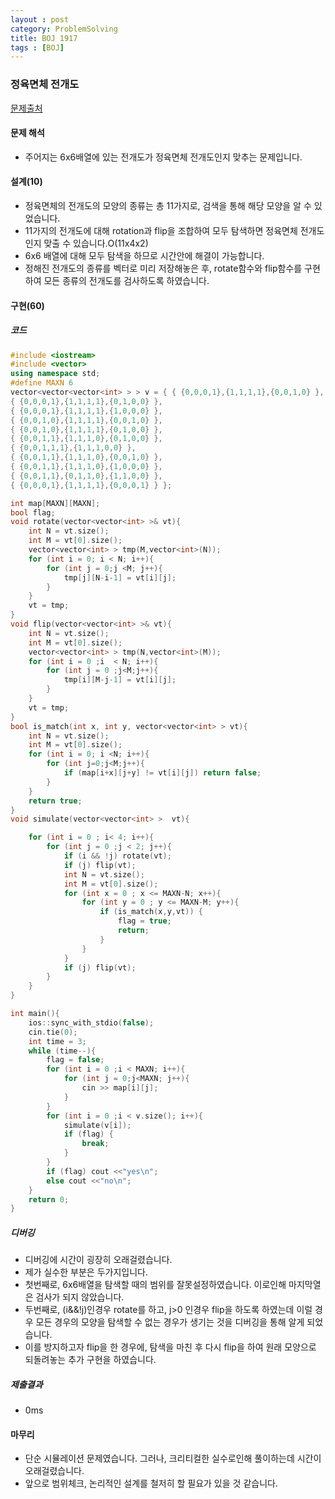 ```yaml
---
layout : post
category: ProblemSolving
title: BOJ 1917
tags : [BOJ]
---
```

### 정육면체 전개도

[문제출처](https://www.acmicpc.net/problem/1917)

#### 문제 해석
  
- 주어지는 6x6배열에 있는 전개도가 정육면체 전개도인지 맞추는 문제입니다.

#### 설계(10)

- 정육면체의 전개도의 모양의 종류는 총 11가지로, 검색을 통해 해당 모양을 알 수 있었습니다.
- 11가지의 전개도에 대해 rotation과 flip을 조합하여 모두 탐색하면 정육면체 전개도인지 맞출 수 있습니다.O(11x4x2)
- 6x6 배열에 대해 모두 탐색을 하므로 시간안에 해결이 가능합니다.
- 정해진 전개도의 종류를 벡터로 미리 저장해놓은 후, rotate함수와 flip함수를 구현하여 모든 종류의 전개도를 검사하도록 하였습니다.

#### 구현(60)

##### 코드

```cpp
#include <iostream>
#include <vector>
using namespace std;
#define MAXN 6
vector<vector<vector<int> > > v = { { {0,0,0,1},{1,1,1,1},{0,0,1,0} },
{ {0,0,0,1},{1,1,1,1},{0,1,0,0} },
{ {0,0,0,1},{1,1,1,1},{1,0,0,0} },
{ {0,0,1,0},{1,1,1,1},{0,0,1,0} },
{ {0,0,1,0},{1,1,1,1},{0,1,0,0} },
{ {0,0,1,1},{1,1,1,0},{0,1,0,0} },
{ {0,0,1,1,1},{1,1,1,0,0} },
{ {0,0,1,1},{1,1,1,0},{0,0,1,0} },
{ {0,0,1,1},{1,1,1,0},{1,0,0,0} },
{ {0,0,1,1},{0,1,1,0},{1,1,0,0} },
{ {0,0,0,1},{1,1,1,1},{0,0,0,1} } };

int map[MAXN][MAXN];
bool flag;
void rotate(vector<vector<int> >& vt){
    int N = vt.size();
    int M = vt[0].size();
    vector<vector<int> > tmp(M,vector<int>(N));
    for (int i = 0; i < N; i++){
        for (int j = 0;j <M; j++){
            tmp[j][N-i-1] = vt[i][j];
        }
    }
    vt = tmp;
}
void flip(vector<vector<int> >& vt){
    int N = vt.size();
    int M = vt[0].size();
    vector<vector<int> > tmp(N,vector<int>(M));
    for (int i = 0 ;i  < N; i++){
        for (int j = 0 ;j<M;j++){
            tmp[i][M-j-1] = vt[i][j];
        }
    }
    vt = tmp;
}
bool is_match(int x, int y, vector<vector<int> > vt){
    int N = vt.size();
    int M = vt[0].size();
    for (int i = 0; i <N; i++){
        for (int j=0;j<M;j++){
            if (map[i+x][j+y] != vt[i][j]) return false;
        }
    }
    return true;
}
void simulate(vector<vector<int> >  vt){

    for (int i = 0 ; i< 4; i++){
        for (int j = 0 ;j < 2; j++){
            if (i && !j) rotate(vt);
            if (j) flip(vt);
            int N = vt.size();
            int M = vt[0].size();
            for (int x = 0 ; x <= MAXN-N; x++){
                for (int y = 0 ; y <= MAXN-M; y++){
                    if (is_match(x,y,vt)) {
                        flag = true;
                        return;
                    }
                }
            }
            if (j) flip(vt);
        }
    }
}

int main(){
    ios::sync_with_stdio(false);
    cin.tie(0);
    int time = 3;
    while (time--){
        flag = false;
        for (int i = 0 ;i < MAXN; i++){
            for (int j = 0;j<MAXN; j++){
                cin >> map[i][j];
            }
        }
        for (int i = 0 ;i < v.size(); i++){
            simulate(v[i]);
            if (flag) {
                break;
            }
        }
        if (flag) cout <<"yes\n";
        else cout <<"no\n";
    }
    return 0;
}
```

##### 디버깅

- 디버깅에 시간이 굉장히 오래걸렸습니다.
- 제가 실수한 부분은 두가지입니다.
- 첫번째로, 6x6배열을 탐색할 때의 범위를 잘못설정하였습니다. 이로인해 마지막열은 검사가 되지 않았습니다.
- 두번째로, (i&&!j)인경우 rotate를 하고, j>0 인경우 flip을 하도록 하였는데 이럴 경우 모든 경우의 모양을 탐색할 수 없는 경우가 생기는 것을 디버깅을 통해 알게 되었습니다.
- 이를 방지하고자 flip을 한 경우에, 탐색을 마친 후 다시 flip을 하여 원래 모양으로 되돌려놓는 추가 구현을 하였습니다.

##### 제출결과

- 0ms

#### 마무리

- 단순 시뮬레이션 문제였습니다. 그러나, 크리티컬한 실수로인해 풀이하는데 시간이 오래걸렸습니다.
- 앞으로 범위체크, 논리적인 설계를 철저히 할 필요가 있을 것 같습니다.
